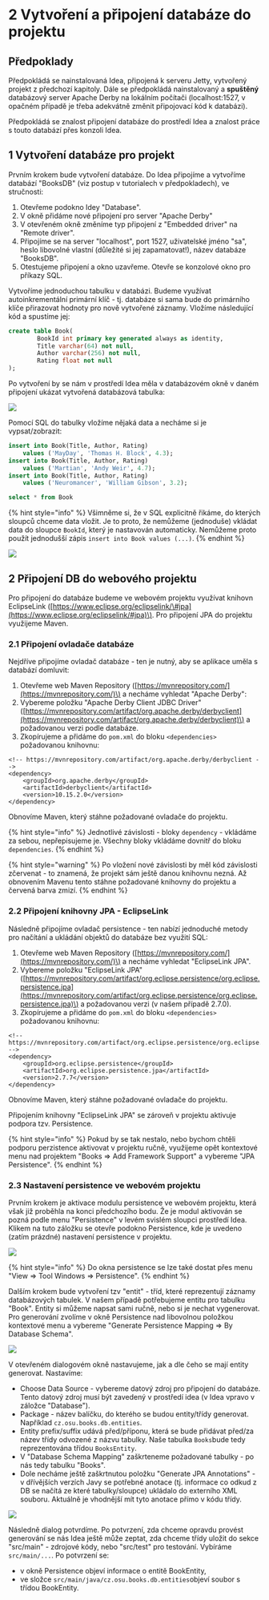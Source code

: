# 2 Vytvoření a připojení databáze do projektu

## Předpoklady

Předpokládá se nainstalovaná Idea, připojená k serveru Jetty, vytvořený projekt z předchozí kapitoly. Dále se předpokládá nainstalovaný a **spuštěný** databázový server Apache Derby na lokálním počítači \(localhost:1527, v opačném případě je třeba adekvátně změnit připojovací kód k databázi\). 

Předpokládá se znalost připojení databáze do prostředí Idea a znalost práce s touto databází přes konzoli Idea.

## 1 Vytvoření databáze pro projekt

Prvním krokem bude vytvoření databáze. Do Idea připojíme a vytvoříme databází "BooksDB" \(viz postup v tutorialech v předpokladech\), ve stručnosti:

1. Otevřeme podokno Idey "Database".
2. V okně přidáme nové připojení pro server "Apache Derby"
3. V otevřeném okně změníme typ připojení z "Embedded driver" na "Remote driver".
4. Připojíme se na server "localhost", port 1527, uživatelské jméno "sa", heslo libovolné vlastní \(důležité si jej zapamatovat!\), název databáze "BooksDB".
5. Otestujeme připojení a okno uzavřeme. Otevře se konzolové okno pro příkazy SQL.

Vytvoříme jednoduchou tabulku v databázi. Budeme využívat autoinkrementální primární klíč - tj. databáze si sama bude do primárního klíče přirazovat hodnoty pro nově vytvořené záznamy. Vložíme následující kód a spustíme jej:

```sql
create table Book(
        BookId int primary key generated always as identity,
        Title varchar(64) not null,
        Author varchar(256) not null,
        Rating float not null
);
```

Po vytvoření by se nám v prostředí Idea měla v databázovém okně v daném připojení ukázat vytvořená databázová tabulka:

![](.gitbook/assets/2-db-created.jpg)

Pomocí SQL do tabulky vložíme nějaká data a necháme si je vypsat/zobrazit:

```sql
insert into Book(Title, Author, Rating)
    values ('MayDay', 'Thomas H. Block', 4.3);
insert into Book(Title, Author, Rating)
    values ('Martian', 'Andy Weir', 4.7);
insert into Book(Title, Author, Rating)
    values ('Neuromancer', 'William Gibson', 3.2);

select * from Book
```

{% hint style="info" %}
Všimněme si, že v SQL explicitně řikáme, do kterých sloupců chceme data vložit. Je to proto, že nemůžeme \(jednoduše\) vkládat data do sloupce `BookId`, který je nastavován automaticky. Nemůžeme proto použít jednodušší zápis `insert into Book values (...)`.
{% endhint %}

![](.gitbook/assets/2-db-data-inserted.jpg)

## 2 Připojení DB do webového projektu

Pro připojení do databáze budeme ve webovém projektu využívat knihovn EclipseLink \([https://www.eclipse.org/eclipselink/\#jpa](https://www.eclipse.org/eclipselink/#jpa)\). Pro připojení JPA do projektu využijeme Maven. 

### 2.1 Připojení ovladače databáze

Nejdříve připojíme ovladač databáze - ten je nutný, aby se aplikace uměla s databází domluvit:

1. Otevřeme web Maven Repository \([https://mvnrepository.com/](https://mvnrepository.com/)\) a necháme vyhledat "Apache Derby":
2. Vybereme položku "Apache Derby Client JDBC Driver" \([https://mvnrepository.com/artifact/org.apache.derby/derbyclient](https://mvnrepository.com/artifact/org.apache.derby/derbyclient)\) a požadovanou verzi podle databáze.
3. Zkopírujeme a přidáme do  `pom.xml` do bloku `<dependencies>` požadovanou knihovnu:

```markup
<!-- https://mvnrepository.com/artifact/org.apache.derby/derbyclient -->
<dependency>
    <groupId>org.apache.derby</groupId>
    <artifactId>derbyclient</artifactId>
    <version>10.15.2.0</version>
</dependency>
```

Obnovíme Maven, který stáhne požadované ovladače do projektu.

{% hint style="info" %}
Jednotlivé závislosti - bloky `dependency` - vkládáme za sebou, nepřepisujeme je. Všechny bloky vkládáme dovnitř do bloku `dependencies`.
{% endhint %}

{% hint style="warning" %}
Po vložení nové závislosti by měl kód závislosti zčervenat - to znamená, že projekt sám ještě danou knihovnu nezná. Až obnovením Mavenu tento stáhne požadované knihovny do projektu a červená barva zmizí.
{% endhint %}

### 2.2 Připojení knihovny JPA - EclipseLink

Následně připojíme ovladač persistence - ten nabízí jednoduché metody pro načítání a ukládání objektů do databáze bez využití SQL:

1. Otevřeme web Maven Repository \([https://mvnrepository.com/](https://mvnrepository.com/)\) a necháme vyhledat "EclipseLink JPA".
2. Vybereme položku "EclipseLink JPA" \([https://mvnrepository.com/artifact/org.eclipse.persistence/org.eclipse.persistence.jpa](https://mvnrepository.com/artifact/org.eclipse.persistence/org.eclipse.persistence.jpa)\) a požadovanou verzi \(v našem případě 2.7.0\).
3. Zkopírujeme a přidáme do `pom.xml` do bloku `<dependencies>` požadovanou knihovnu:

```markup
<!-- https://mvnrepository.com/artifact/org.eclipse.persistence/org.eclipse.persistence.jpa -->
<dependency>
    <groupId>org.eclipse.persistence</groupId>
    <artifactId>org.eclipse.persistence.jpa</artifactId>
    <version>2.7.7</version>
</dependency>

```

Obnovíme Maven, který stáhne požadované ovladače do projektu.

Připojením knihovny "EclipseLink JPA" se zároveň v projektu aktivuje podpora tzv. Persistence.

{% hint style="info" %}
Pokud by se tak nestalo, nebo bychom chtěli podporu perzistence aktivovat v projektu ručně, využijeme opět kontextové menu nad projektem "Books =&gt; Add Framework Support" a vybereme "JPA Persistence".
{% endhint %}

### 2.3 Nastavení persistence ve webovém projektu

Prvním krokem je aktivace modulu persistence ve webovém projektu, která však již proběhla na konci předchozího bodu. Že je modul aktivován se pozná podle menu "Persistence" v levém svislém sloupci prostředí Idea. Klikem na tuto záložku se otevře podokno Persistence, kde je uvedeno \(zatím prázdné\) nastavení persistence v projektu.

![](.gitbook/assets/2-persistence-empty.jpg)

{% hint style="info" %}
Do okna persistence se lze také dostat přes menu "View =&gt; Tool Windows =&gt; Persistence".
{% endhint %}

Dalším krokem bude vytvoření tzv "entit" - tříd, které reprezentují záznamy databázových tabulek. V našem případě potřebujeme entitu pro tabulku "Book". Entity si můžeme napsat sami ručně, nebo si je nechat vygenerovat. Pro generování zvolíme v okně Persistence nad libovolnou položkou kontextové menu a vybereme "Generate Persistence Mapping =&gt; By Database Schema".

![](.gitbook/assets/2-persistence-generate-open.jpg)

V otevřeném dialogovém okně nastavujeme, jak a dle čeho se mají entity generovat. Nastavíme:

* Choose Data Source - vybereme datový zdroj pro připojení do databáze. Tento datový zdroj musí být zavedený v prostředí idea \(v Idea vpravo v záložce "Database"\).
* Package - název balíčku, do kterého se budou entity/třídy generovat. Například `cz.osu.books.db.entities`.
* Entity prefix/suffix udává před/příponu, která se bude přidávat před/za název třídy odvozené z názvu tabulky. Naše tabulka `Books`bude tedy reprezentována třídou `BooksEntity`.
* V "Database Schema Mapping" zaškrteneme požadované tabulky - po nás tedy tabulku "Books".
* Dole necháme ještě zaškrtnutou položku "Generate JPA Annotations" - v dřívějších verzích Javy se potřebné anotace \(tj. informace co odkud z DB se načítá ze které tabulky/sloupce\) ukládalo do externího XML souboru. Aktuálně je vhodnější mít tyto anotace přímo v kódu třídy.

![](.gitbook/assets/2-persistence-generate-set.jpg)

Následně dialog potvrdíme. Po potvrzení, zda chceme opravdu provést generování se nás Idea ještě může zeptat, zda chceme třídy uložit do sekce "src/main" - zdrojové kódy, nebo "src/test" pro testování. Vybíráme `src/main/...`. Po potvrzení se:

* v okně Persistence objeví informace o entitě BookEntity,
* ve složce `src/main/java/cz.osu.books.db.entities`objeví soubor s třídou BookEntity.

